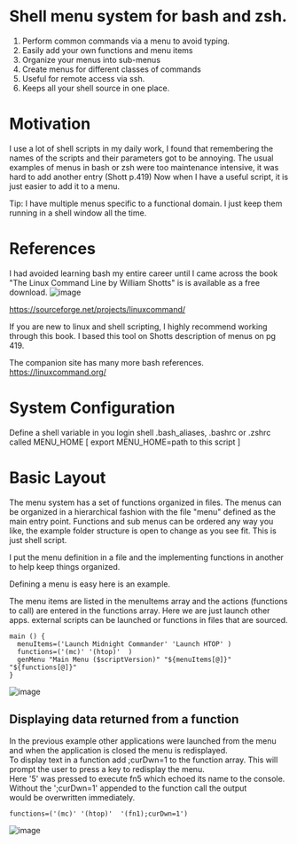 # Shell menu system for bash and zsh.
1. Perform common commands via a menu to avoid typing. 
2. Easily add your own functions and menu items
3. Organize your menus into sub-menus
4. Create menus for different classes of commands
5. Useful for remote access via ssh.
6. Keeps all your shell source in one place.

# Motivation
I use a lot of shell scripts in my daily work, I found that remembering the names of the scripts and their parameters got to be annoying. 
The usual examples of menus in bash or zsh were too maintenance intensive, it was hard to add another entry (Shott p.419)
Now when I have a useful script, it is just easier to add it to a menu.

Tip: I have multiple menus specific to a functional domain. I just keep them running in a shell window all the time.

# References
I had avoided learning bash my entire career until I came across the book "The Linux Command Line by William Shotts" is is available as a free download.
![image](https://linuxcommand.org/images/lcl2_front_new.png)

https://sourceforge.net/projects/linuxcommand/

If you are new to linux and shell scripting, I highly recommend working through this book.
I based this tool on Shotts description of menus on pg 419.

The companion site has many more bash references.
https://linuxcommand.org/

# System Configuration
Define a shell variable in you login shell .bash_aliases, .bashrc or .zshrc called MENU_HOME [ export MENU_HOME=path to this script ]

# Basic Layout
The menu system has a set of functions organized in files. The menus can be organized in a hierarchical fashion with the file  "menu" defined as the main entry point.
Functions and sub menus can be ordered any way you like, the example folder structure is open to change as you see fit. This is just shell script.


I put the menu definition in a file and the implementing functions in another to help keep things organized.

Defining a menu is easy here is an example.

The menu items are listed in the menuItems array and the actions (functions to call) are entered in the functions array.
Here we are just launch other apps. external scripts can be launched or functions in files that are sourced.
```
main () {
  menuItems=('Launch Midnight Commander' 'Launch HTOP' )
  functions=('(mc)' '(htop)'  )
  genMenu "Main Menu ($scriptVersion)" "${menuItems[@]}" "${functions[@]}"
}
```
![image](https://github.com/rfencl/ScriptMenu/assets/2704939/e7af5b15-ecfc-4497-b36a-62147f92c8b7)

## Displaying data returned from a function

In the previous example other applications were launched from the menu and when the application is closed the menu is redisplayed.<br>
To display text in a function add ;curDwn=1 to the function array. This will prompt the user to press a key to redisplay the menu.<br>
Here '5' was pressed to execute fn5 which echoed its name to the console. Without the ';curDwn=1' appended to the function call the output <br>
would be overwritten immediately.
```
functions=('(mc)' '(htop)'  '(fn1);curDwn=1')
```

![image](https://github.com/rfencl/ScriptMenu/assets/2704939/68164af8-cb0d-4a05-8af3-21d720349ec6)

